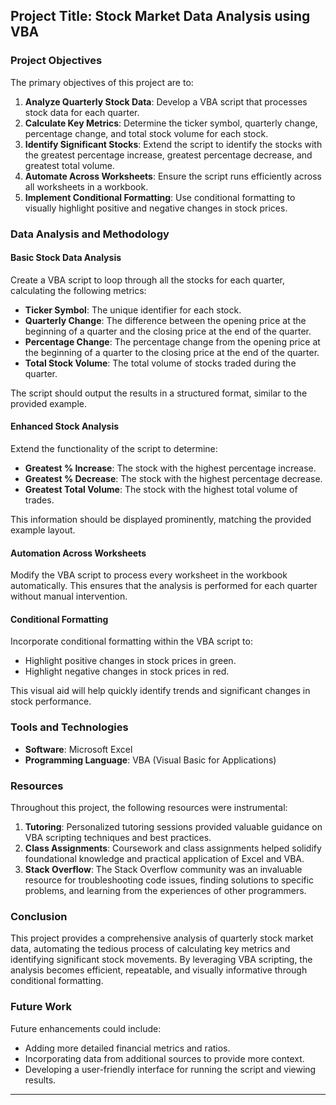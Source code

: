 
## Project Title: Stock Market Data Analysis using VBA

### Project Objectives

The primary objectives of this project are to:

1. **Analyze Quarterly Stock Data**: Develop a VBA script that processes stock data for each quarter.
2. **Calculate Key Metrics**: Determine the ticker symbol, quarterly change, percentage change, and total stock volume for each stock.
3. **Identify Significant Stocks**: Extend the script to identify the stocks with the greatest percentage increase, greatest percentage decrease, and greatest total volume.
4. **Automate Across Worksheets**: Ensure the script runs efficiently across all worksheets in a workbook.
5. **Implement Conditional Formatting**: Use conditional formatting to visually highlight positive and negative changes in stock prices.

### Data Analysis and Methodology

#### Basic Stock Data Analysis

Create a VBA script to loop through all the stocks for each quarter, calculating the following metrics:
- **Ticker Symbol**: The unique identifier for each stock.
- **Quarterly Change**: The difference between the opening price at the beginning of a quarter and the closing price at the end of the quarter.
- **Percentage Change**: The percentage change from the opening price at the beginning of a quarter to the closing price at the end of the quarter.
- **Total Stock Volume**: The total volume of stocks traded during the quarter.

The script should output the results in a structured format, similar to the provided example.

#### Enhanced Stock Analysis

Extend the functionality of the script to determine:
- **Greatest % Increase**: The stock with the highest percentage increase.
- **Greatest % Decrease**: The stock with the highest percentage decrease.
- **Greatest Total Volume**: The stock with the highest total volume of trades.

This information should be displayed prominently, matching the provided example layout.

#### Automation Across Worksheets

Modify the VBA script to process every worksheet in the workbook automatically. This ensures that the analysis is performed for each quarter without manual intervention.

#### Conditional Formatting

Incorporate conditional formatting within the VBA script to:
- Highlight positive changes in stock prices in green.
- Highlight negative changes in stock prices in red.

This visual aid will help quickly identify trends and significant changes in stock performance.

### Tools and Technologies

- **Software**: Microsoft Excel
- **Programming Language**: VBA (Visual Basic for Applications)

### Resources

Throughout this project, the following resources were instrumental:

1. **Tutoring**: Personalized tutoring sessions provided valuable guidance on VBA scripting techniques and best practices.
2. **Class Assignments**: Coursework and class assignments helped solidify foundational knowledge and practical application of Excel and VBA.
3. **Stack Overflow**: The Stack Overflow community was an invaluable resource for troubleshooting code issues, finding solutions to specific problems, and learning from the experiences of other programmers.

### Conclusion

This project provides a comprehensive analysis of quarterly stock market data, automating the tedious process of calculating key metrics and identifying significant stock movements. By leveraging VBA scripting, the analysis becomes efficient, repeatable, and visually informative through conditional formatting.

### Future Work

Future enhancements could include:
- Adding more detailed financial metrics and ratios.
- Incorporating data from additional sources to provide more context.
- Developing a user-friendly interface for running the script and viewing results.

---
